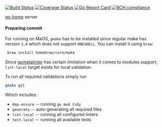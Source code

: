 [![Build Status](https://travis-ci.com/go-home-io/server.svg?branch=master)](https://travis-ci.com/go-home-io/server) 
[![Coverage Status](https://img.shields.io/coveralls/github/go-home-io/server/master.svg)](https://coveralls.io/github/go-home-io/server?branch=master) 
[![Go Report Card](https://goreportcard.com/badge/github.com/go-home-io/server)](https://goreportcard.com/report/github.com/go-home-io/server)
[![BCH compliance](https://bettercodehub.com/edge/badge/go-home-io/server?branch=master)](https://bettercodehub.com/) 

[go-home](https://go-home.io) server


#### Preparing commit

For running on MaOS, `gmake` has to be installed since regular make has version `3.8` which does not support `ONESHELL`. You can install it using `brew`:

```bash
 brew install homebrew/core/make
 ```

Since [gometalinter](https://github.com/alecthomas/gometalinter) has certain limitation when it comes to modules support, `lint-local` target exists for local validation.

To run all required validations simply run

```bash
gmake git
```

Which includes: 
* `dep-ensure` -- running `go mod tidy`
* `generate` -- auto-generating all required files
* `lint-local` -- running all configured linters
* `test-local` -- running all available tests